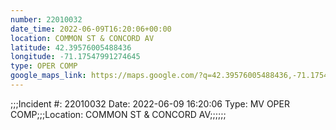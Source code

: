 ```yaml
---
number: 22010032
date_time: 2022-06-09T16:20:06+00:00
location: COMMON ST & CONCORD AV
latitude: 42.39576005488436
longitude: -71.17547991274645
type: OPER COMP
google_maps_link: https://maps.google.com/?q=42.39576005488436,-71.17547991274645
---
```


;;;Incident #: 22010032  Date: 2022-06-09 16:20:06   Type: MV OPER COMP;;;Location: COMMON ST & CONCORD AV;;;;;;

